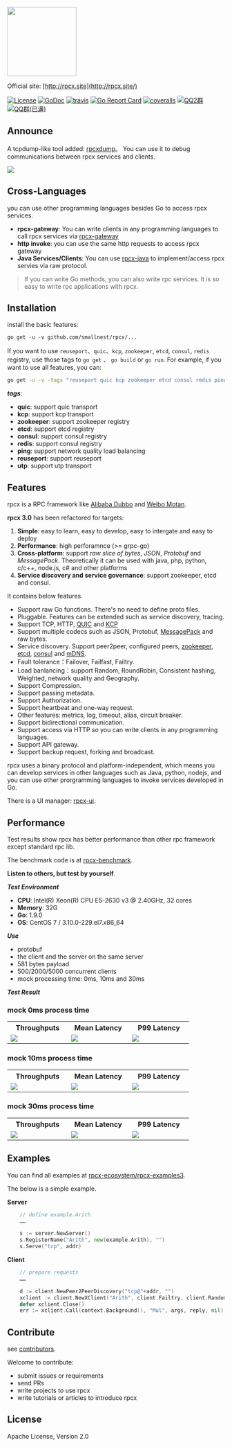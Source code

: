 <a href="https://rpcx.site/"><img height="160" src="http://rpcx.site/logos/rpcx-logo-text.png"></a>

Official site: [http://rpcx.site](http://rpcx.site/)

[![License](https://img.shields.io/:license-apache%202-blue.svg)](https://opensource.org/licenses/Apache-2.0) [![GoDoc](https://godoc.org/github.com/smallnest/rpcx?status.png)](http://godoc.org/github.com/smallnest/rpcx)  [![travis](https://travis-ci.org/smallnest/rpcx.svg?branch=master)](https://travis-ci.org/smallnest/rpcx) [![Go Report Card](https://goreportcard.com/badge/github.com/smallnest/rpcx)](https://goreportcard.com/report/github.com/smallnest/rpcx) [![coveralls](https://coveralls.io/repos/smallnest/rpcx/badge.svg?branch=master&service=github)](https://coveralls.io/github/smallnest/rpcx?branch=master) [![QQ2群](https://img.shields.io/:QQ2群-398044387-blue.svg)](_documents/rpcx_dev_qq2.png) [![QQ群(已满)](https://img.shields.io/:QQ群(已满)-398044387-blue.svg)](_documents/rpcx_dev_qq.png) 

## Announce

A tcpdump-like tool added: [rpcxdump](https://github.com/smallnest/rpcxdump)。 You can use it to debug communications between rpcx services and clients.

![](https://github.com/smallnest/rpcxdump/blob/master/snapshoot.png)


## Cross-Languages
you can use other programming languages besides Go to access rpcx services.

- **rpcx-gateway**: You can write clients in any programming languages to call rpcx services via [rpcx-gateway](https://github.com/rpcx-ecosystem/rpcx-gateway)
- **http invoke**: you can use the same http requests to access rpcx gateway
- **Java Services/Clients**: You can use [rpcx-java](https://github.com/smallnest/rpcx-java) to implement/access rpcx servies via raw protocol.


> If you can write Go methods, you can also write rpc services. It is so easy to write rpc applications with rpcx.

## Installation

install the basic features:

`go get -u -v github.com/smallnest/rpcx/...`


If you want to use `reuseport`、`quic`、`kcp`, `zookeeper`, `etcd`, `consul`, `redis` registry, use those tags to `go get` 、 `go build` or `go run`. For example, if you want to use all features, you can:

```sh
go get -u -v -tags "reuseport quic kcp zookeeper etcd consul redis ping utp" github.com/smallnest/rpcx/...
```

**_tags_**:
- **quic**: support quic transport
- **kcp**: support kcp transport
- **zookeeper**: support zookeeper registry
- **etcd**: support etcd registry
- **consul**: support consul registry
- **redis**: support consul registry
- **ping**: support network quality load balancing
- **reuseport**: support reuseport
- **utp**: support utp transport

## Features
rpcx is a RPC framework like [Alibaba Dubbo](http://dubbo.io/) and [Weibo Motan](https://github.com/weibocom/motan).

**rpcx 3.0** has been refactored for targets:
1. **Simple**: easy to learn, easy to develop, easy to intergate and easy to deploy
2. **Performance**: high perforamnce (>= grpc-go)
3. **Cross-platform**: support _raw slice of bytes_, _JSON_, _Protobuf_ and _MessagePack_. Theoretically it can be used with java, php, python, c/c++, node.js, c# and other platforms
4. **Service discovery and service governance**: support zookeeper, etcd and consul.


It contains below features
- Support raw Go functions. There's no need to define proto files.
- Pluggable. Features can be extended such as service discovery, tracing.
- Support TCP, HTTP, [QUIC](https://en.wikipedia.org/wiki/QUIC) and [KCP](https://github.com/skywind3000/kcp)
- Support multiple codecs such as JSON, Protobuf, [MessagePack](https://msgpack.org/index.html) and raw bytes.
- Service discovery. Support peer2peer, configured peers, [zookeeper](https://zookeeper.apache.org), [etcd](https://github.com/coreos/etcd), [consul](https://www.consul.io) and [mDNS](https://en.wikipedia.org/wiki/Multicast_DNS).
- Fault tolerance：Failover, Failfast, Failtry.
- Load banlancing：support Random, RoundRobin, Consistent hashing, Weighted, network quality and Geography.
- Support Compression.
- Support passing metadata.
- Support Authorization.
- Support heartbeat and one-way request.
- Other features: metrics, log, timeout, alias, circuit breaker.
- Support bidirectional communication.
- Support access via HTTP so you can write clients in any programming languages.
- Support API gateway.
- Support backup request, forking and broadcast.


rpcx uses a binary protocol and platform-independent, which means you can develop services in other languages such as Java, python, nodejs, and you can use other prorgramming languages to invoke services developed in Go.

There is a UI manager: [rpcx-ui](https://github.com/smallnest/rpcx-ui).

## Performance

Test results show rpcx has better performance than other rpc framework except standard rpc lib.


The benchmark code is at [rpcx-benchmark](https://github.com/rpcx-ecosystem/rpcx-benchmark).

**Listen to others, but test by yourself**.

**_Test Environment_**

- **CPU**: Intel(R) Xeon(R) CPU E5-2630 v3 @ 2.40GHz, 32 cores
- **Memory**: 32G
- **Go**: 1.9.0
- **OS**: CentOS 7 / 3.10.0-229.el7.x86_64

**_Use_**
- protobuf
- the client and the server on the same server
- 581 bytes payload
- 500/2000/5000 concurrent clients
- mock processing time: 0ms, 10ms and 30ms

**_Test Result_**

### mock 0ms process time

<table><tr><th>Throughputs</th><th>Mean Latency</th><th>P99 Latency</th></tr><tr><td width="30%"><img src="http://colobu.com/2018/01/31/benchmark-2018-spring-of-popular-rpc-frameworks/p0-throughput.png"></td><td width="30%"><img src="http://colobu.com/2018/01/31/benchmark-2018-spring-of-popular-rpc-frameworks/p0-latency.png"></td><td width="30%"><img src="http://colobu.com/2018/01/31/benchmark-2018-spring-of-popular-rpc-frameworks/p0-p99.png"></td></tr></table>


### mock 10ms process time

<table><tr><th>Throughputs</th><th>Mean Latency</th><th>P99 Latency</th></tr><tr><td width="30%"><img src="http://colobu.com/2018/01/31/benchmark-2018-spring-of-popular-rpc-frameworks/p10-throughput.png"></td><td width="30%"><img src="http://colobu.com/2018/01/31/benchmark-2018-spring-of-popular-rpc-frameworks/p10-latency.png"></td><td width="30%"><img src="http://colobu.com/2018/01/31/benchmark-2018-spring-of-popular-rpc-frameworks/p10-p99.png"></td></tr></table>


### mock 30ms process time

<table><tr><th>Throughputs</th><th>Mean Latency</th><th>P99 Latency</th></tr><tr><td width="30%"><img src="http://colobu.com/2018/01/31/benchmark-2018-spring-of-popular-rpc-frameworks/p30-throughput.png"></td><td width="30%"><img src="http://colobu.com/2018/01/31/benchmark-2018-spring-of-popular-rpc-frameworks/p30-latency.png"></td><td width="30%"><img src="http://colobu.com/2018/01/31/benchmark-2018-spring-of-popular-rpc-frameworks/p30-p99.png"></td></tr></table>


## Examples

You can find all examples at [rpcx-ecosystem/rpcx-examples3](https://github.com/rpcx-ecosystem/rpcx-examples3).

The below is a simple example.


**Server**

```go
    // define example.Arith
    ……

    s := server.NewServer()
	s.RegisterName("Arith", new(example.Arith), "")
	s.Serve("tcp", addr)

```


**Client**

```go
    // prepare requests
    ……

    d := client.NewPeer2PeerDiscovery("tcp@"+addr, "")
	xclient := client.NewXClient("Arith", client.Failtry, client.RandomSelect, d, client.DefaultOption)
	defer xclient.Close()
	err := xclient.Call(context.Background(), "Mul", args, reply, nil)
```

## Contribute

see [contributors](https://github.com/smallnest/rpcx/graphs/contributors).

Welcome to contribute:
- submit issues or requirements
- send PRs
- write projects to use rpcx
- write tutorials or articles to introduce rpcx

## License

Apache License, Version 2.0 
